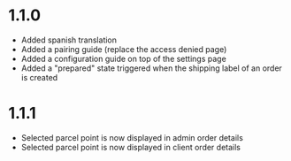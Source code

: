 # 1.1.0
 - Added spanish translation
 - Added a pairing guide (replace the access denied page)
 - Added a configuration guide on top of the settings page
 - Added a "prepared" state triggered when the shipping label of an order is created

 # 1.1.1
  - Selected parcel point is now displayed in admin order details
  - Selected parcel point is now displayed in client order details
